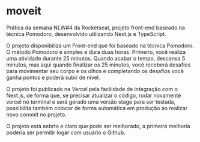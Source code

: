 # moveit
Prática da semana NLW#4 da Rocketseat, projeto front-end baseado na técnica Pomodoro, desenvolvido utilizando Next.js e TypeScript.

O projeto disponibiliza um Front-end que foi baseado na técnica Pomodoro. O método Pomodoro é simples e dura duas horas. Primeiro, 
você realiza uma atividade durante 25 minutos. Quando acabar o tempo, descansa 5 minutos, mas aqui quando finalizar os 25 minutos,
você receberá desafios para movimentar seu corpo e os olhos e completando os desafios você ganha pontos e poderá subir de nível.

O projeto foi publicado na Vercel pela facilidade de integração com o Next.js, de forma que, se precisar atualizar o código, rodar
novamente vercel no terminal e será gerado uma versão stage para ser testada, possibilita também colocar de forma automática em produção
ao realizar novo commit no projeto.

O projeto está aebrto e claro que pode ser melhorado, a primeira melhoria poderia ser permitir logar com usuário o Github.

